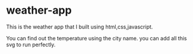 # weather-app
This is the weather app that I built using html,css,javascript.

You can find out the temperature using the city name.
you can add all this svg to run perfectly.
